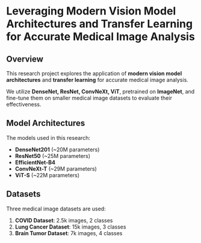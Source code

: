 # Leveraging Modern Vision Model Architectures and Transfer Learning for Accurate Medical Image Analysis

## Overview
This research project explores the application of **modern vision model architectures** and **transfer learning** for accurate medical image analysis.

We utilize **DenseNet, ResNet, ConvNeXt, ViT**, pretrained on **ImageNet**, and fine-tune them on smaller medical image datasets to evaluate their effectiveness.

## Model Architectures
The models used in this research:
- **DenseNet201** (~20M parameters)
- **ResNet50** (~25M parameters)
- **EfficientNet-B4**
- **ConvNeXt-T** (~29M parameters)
- **ViT-S** (~22M parameters)

## Datasets
Three medical image datasets are used:
1. **COVID Dataset**: 2.5k images, 2 classes
2. **Lung Cancer Dataset**: 15k images, 3 classes
3. **Brain Tumor Dataset**: 7k images, 4 classes

